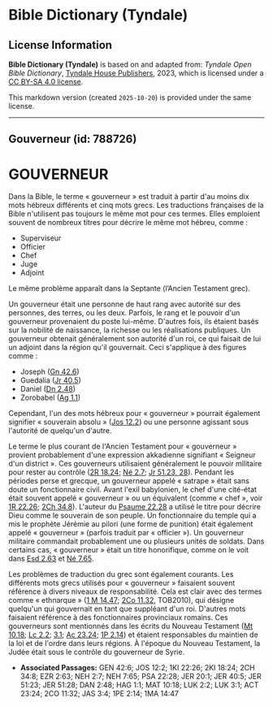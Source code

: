 # Bible Dictionary (Tyndale)

## License Information

**Bible Dictionary (Tyndale)** is based on and adapted from: _Tyndale Open Bible Dictionary_, [Tyndale House Publishers](https://tyndaleopenresources.com/), 2023, which is licensed under a [CC BY-SA 4.0 license](https://creativecommons.org/licenses/by-sa/4.0/legalcode.en).

This markdown version (created `2025-10-20`) is provided under the same license.



--------------------------------

## Gouverneur (id: 788726)

GOUVERNEUR
==========

Dans la Bible, le terme « gouverneur » est traduit à partir d'au moins dix mots hébreux différents et cinq mots grecs. Les traductions françaises de la Bible n'utilisent pas toujours le même mot pour ces termes. Elles emploient souvent de nombreux titres pour décrire le même mot hébreu, comme :

* Superviseur
* Officier
* Chef
* Juge
* Adjoint

Le même problème apparaît dans la Septante (l’Ancien Testament grec).

Un gouverneur était une personne de haut rang avec autorité sur des personnes, des terres, ou les deux. Parfois, le rang et le pouvoir d'un gouverneur provenaient du poste lui\-même. D'autres fois, ils étaient basés sur la nobilité de naissance, la richesse ou les réalisations publiques. Un gouverneur obtenait généralement son autorité d'un roi, ce qui faisait de lui un adjoint dans la région qu'il gouvernait. Ceci s'applique à des figures comme :

* Joseph ([Gn 42\.6](https://ref.ly/Gen42:6))
* Guedalia ([Jr 40\.5](https://ref.ly/Jer40:5))
* Daniel ([Dn 2\.48](https://ref.ly/Dan2:48))
* Zorobabel ([Ag 1\.1](https://ref.ly/Hag1:1))

Cependant, l'un des mots hébreux pour « gouverneur » pourrait également signifier « souverain absolu » ([Jos 12\.2](https://ref.ly/Josh12:2)) ou une personne agissant sous l'autorité de quelqu'un d'autre.

Le terme le plus courant de l'Ancien Testament pour « gouverneur » provient probablement d'une expression akkadienne signifiant « Seigneur d'un district ». Ces gouverneurs utilisaient généralement le pouvoir militaire pour rester au contrôle ([2R 18\.24](https://ref.ly/2Kgs18:24); [Né 2\.7](https://ref.ly/Neh2:7); [Jr 51\.23, 28](https://ref.ly/Jer51:23)). Pendant les périodes perse et grecque, un gouverneur appelé « satrape » était sans doute un fonctionnaire civil. Avant l'exil babylonien, le chef d'une cité\-état était souvent appelé « gouverneur » ou un équivalent (comme « chef », voir [1R 22\.26](https://ref.ly/1Kgs22:26); [2Ch 34\.8](https://ref.ly/2Chr34:8)). L'auteur du [Psaume 22\.28](https://ref.ly/Ps22:28) a utilisé le titre pour décrire Dieu comme le souverain de son peuple. Un fonctionnaire du temple qui a mis le prophète Jérémie au pilori (une forme de punition) était également appelé « gouverneur » (parfois traduit par « officier »). Un gouverneur militaire commandait probablement une ou plusieurs unités de soldats. Dans certains cas, « gouverneur » était un titre honorifique, comme on le voit dans [Esd 2\.63](https://ref.ly/Ezra2:63) et [Né 7\.65](https://ref.ly/Neh7:65).

Les problèmes de traduction du grec sont également courants. Les différents mots grecs utilisés pour « gouverneur » faisaient souvent référence à divers niveaux de responsabilité. Cela est clair avec des termes comme « ethnarque » ([1 M 14\.47](https://ref.ly/1Macc14:47); [2Co 11\.32](https://ref.ly/2Cor11:32), TOB2010\), qui désigne quelqu'un qui gouvernait en tant que suppléant d'un roi. D'autres mots faisaient référence à des fonctionnaires provinciaux romains. Ces gouverneurs sont mentionnés dans les écrits du Nouveau Testament ([Mt 10\.18](https://ref.ly/Matt10:18); [Lc 2\.2](https://ref.ly/Luke2:2); [3\.1](https://ref.ly/Luke3:1); [Ac 23\.24](https://ref.ly/Acts23:24); [1P 2\.14](https://ref.ly/1Pet2:14)) et étaient responsables du maintien de la loi et de l'ordre dans leurs régions. À l'époque du Nouveau Testament, la Judée était sous le contrôle du gouverneur de Syrie.

* **Associated Passages:** GEN 42:6; JOS 12:2; 1KI 22:26; 2KI 18:24; 2CH 34:8; EZR 2:63; NEH 2:7; NEH 7:65; PSA 22:28; JER 20:1; JER 40:5; JER 51:23; JER 51:28; DAN 2:48; HAG 1:1; MAT 10:18; LUK 2:2; LUK 3:1; ACT 23:24; 2CO 11:32; JAS 3:4; 1PE 2:14; 1MA 14:47

